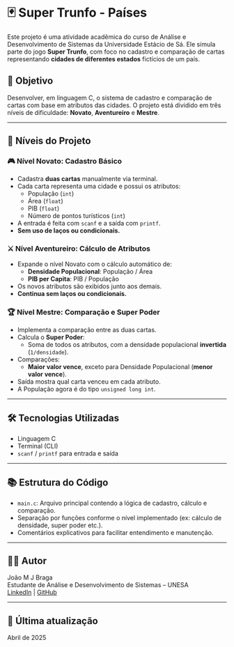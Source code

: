 # 🃏 Super Trunfo - Países

Este projeto é uma atividade acadêmica do curso de Análise e Desenvolvimento de Sistemas da Universidade Estácio de Sá. Ele simula parte do jogo **Super Trunfo**, com foco no cadastro e comparação de cartas representando **cidades de diferentes estados** fictícios de um país.

## 📌 Objetivo

Desenvolver, em linguagem C, o sistema de cadastro e comparação de cartas com base em atributos das cidades. O projeto está dividido em três níveis de dificuldade: **Novato**, **Aventureiro** e **Mestre**.

---

## 🧩 Níveis do Projeto

### 🎮 Nível Novato: Cadastro Básico

- Cadastra **duas cartas** manualmente via terminal.
- Cada carta representa uma cidade e possui os atributos:
  - População (`int`)
  - Área (`float`)
  - PIB (`float`)
  - Número de pontos turísticos (`int`)
- A entrada é feita com `scanf` e a saída com `printf`.
- **Sem uso de laços ou condicionais.**

### ⚔️ Nível Aventureiro: Cálculo de Atributos

- Expande o nível Novato com o cálculo automático de:
  - **Densidade Populacional**: População / Área
  - **PIB per Capita**: PIB / População
- Os novos atributos são exibidos junto aos demais.
- **Continua sem laços ou condicionais.**

### 🏆 Nível Mestre: Comparação e Super Poder

- Implementa a comparação entre as duas cartas.
- Calcula o **Super Poder**:
  - Soma de todos os atributos, com a densidade populacional **invertida** (`1/densidade`).
- Comparações:
  - **Maior valor vence**, exceto para Densidade Populacional (**menor valor vence**).
- Saída mostra qual carta venceu em cada atributo.
- A População agora é do tipo `unsigned long int`.

---

## 🛠️ Tecnologias Utilizadas

- Linguagem C
- Terminal (CLI)
- `scanf` / `printf` para entrada e saída

---

## 📚 Estrutura do Código

- `main.c`: Arquivo principal contendo a lógica de cadastro, cálculo e comparação.
- Separação por funções conforme o nível implementado (ex: cálculo de densidade, super poder etc.).
- Comentários explicativos para facilitar entendimento e manutenção.

---

## 👨‍🎓 Autor

João M J Braga  
Estudante de Análise e Desenvolvimento de Sistemas – UNESA  
[LinkedIn](https://www.linkedin.com/in/joaomjbraga) | [GitHub](https://github.com/joaomjbraga)

---

## 📅 Última atualização

Abril de 2025

